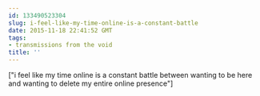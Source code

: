 ```yaml
---
id: 133490523304
slug: i-feel-like-my-time-online-is-a-constant-battle
date: 2015-11-18 22:41:52 GMT
tags:
- transmissions from the void
title: ''
---
```

["i feel like my time online is a constant battle between wanting to be here and wanting to delete my entire online presence"]